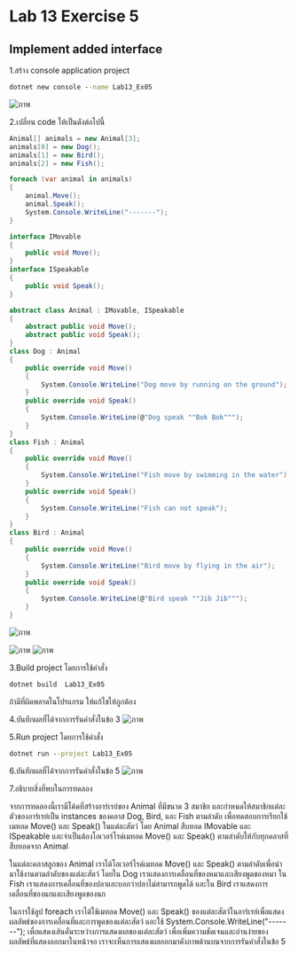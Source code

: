 # Lab 13 Exercise 5

## Implement added interface

1.สร้าง console application project

```cmd
dotnet new console --name Lab13_Ex05
```
![ภาพ](https://github.com/AnchisaPhetnoi/03376836-OOP-2566-Lab-13/assets/144197034/4ef3c405-2b48-47fa-823f-40d697685fbc)

2.เปลี่ยน code ให้เป็นดังต่อไปนี้

```cs
Animal[] animals = new Animal[3];
animals[0] = new Dog();
animals[1] = new Bird();
animals[2] = new Fish();

foreach (var animal in animals)
{
    animal.Move();
    animal.Speak();
    System.Console.WriteLine("-------");
}

interface IMovable
{
    public void Move();
}
interface ISpeakable
{
    public void Speak();
}

abstract class Animal : IMovable, ISpeakable
{
    abstract public void Move();
    abstract public void Speak();
}
class Dog : Animal
{
    public override void Move()
    {
        System.Console.WriteLine("Dog move by running on the ground");
    }
    public override void Speak()
    {
        System.Console.WriteLine(@"Dog speak ""Bok Bok""");
    }
}
class Fish : Animal
{
    public override void Move()
    {
        System.Console.WriteLine("Fish move by swimming in the water");
    }
    public override void Speak()
    {
        System.Console.WriteLine("Fish can not speak");
    }
}
class Bird : Animal
{
    public override void Move()
    {
        System.Console.WriteLine("Bird move by flying in the air");
    }
    public override void Speak()
    {
        System.Console.WriteLine(@"Bird speak ""Jib Jib""");
    }
}

```
![ภาพ](https://github.com/AnchisaPhetnoi/03376836-OOP-2566-Lab-13/assets/144197034/d01149db-da30-4e09-ab94-6baddc56454d)

![ภาพ](https://github.com/AnchisaPhetnoi/03376836-OOP-2566-Lab-13/assets/144197034/1d4bf68f-9ece-4415-a973-420d55630db8)
![ภาพ](https://github.com/AnchisaPhetnoi/03376836-OOP-2566-Lab-13/assets/144197034/dc1a1bbb-6805-40dd-ab3e-1c5711f8f724)

3.Build project โดยการใช้คำสั่ง

```cmd
dotnet build  Lab13_Ex05
```

ถ้ามีที่ผิดพลาดในโปรแกรม ให้แก้ไขให้ถูกต้อง

4.บันทึกผลที่ได้จากการรันคำสั่งในข้อ 3
![ภาพ](https://github.com/AnchisaPhetnoi/03376836-OOP-2566-Lab-13/assets/144197034/32eb37b5-fcd2-4dc6-b2fb-13361934cf09)

5.Run project โดยการใช้คำสั่ง

```cmd
dotnet run --project Lab13_Ex05
```

6.บันทึกผลที่ได้จากการรันคำสั่งในข้อ 5
![ภาพ](https://github.com/AnchisaPhetnoi/03376836-OOP-2566-Lab-13/assets/144197034/1dfc21ee-3de9-4fc7-a0f9-6f61492267f3)

7.อธิบายสิ่งที่พบในการทดลอง

จากการทดลองนี้เรามีโค้ดที่สร้างอาร์เรย์ของ Animal ที่มีขนาด 3 สมาชิก และกำหนดให้สมาชิกแต่ละตัวของอาร์เรย์เป็น instances ของคลาส Dog, Bird, และ Fish ตามลำดับ เพื่อทดสอบการเรียกใช้เมทอด Move() และ Speak() ในแต่ละสัตว์ โดย Animal สืบทอด IMovable และ ISpeakable และจำเป็นต้องโอเวอร์ไรด์เมทอด Move() และ Speak() ตามลำดับให้กับทุกคลาสที่สืบทอดจาก Animal

ในแต่ละคลาสลูกของ Animal เราได้โอเวอร์ไรด์เมทอด Move() และ Speak() ตามลำดับเพื่อนำมาใช้งานตามลำดับของแต่ละสัตว์ โดยใน Dog เราแสดงการเคลื่อนที่ของหมาและเสียงพูดของหมา ใน Fish เราแสดงการเคลื่อนที่ของปลาและบอกว่าปลาไม่สามารถพูดได้ และใน Bird เราแสดงการเคลื่อนที่ของนกและเสียงพูดของนก

ในการใช้ลูป foreach เราได้ใช้เมทอด Move() และ Speak() ของแต่ละสัตว์ในอาร์เรย์เพื่อแสดงผลลัพธ์ของการเคลื่อนที่และการพูดของแต่ละสัตว์ และใช้ System.Console.WriteLine("-------"); เพื่อแสดงเส้นคั่นระหว่างการแสดงผลของแต่ละสัตว์ เพื่อเพิ่มความชัดเจนและอ่านง่ายของผลลัพธ์ที่แสดงออกมาในหน้าจอ เราจะเห็นการแสดงผลออกมาดังภาพด้านบนจากการรันคำสั่งในข้อ 5
